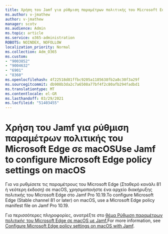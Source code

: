 ```yaml
---
title: Χρήση του Jamf για ρύθμιση παραμέτρων πολιτικής του Microsoft Edge σε macOS
ms.author: v-jmathew
author: v-jmathew
manager: scotv
ms.audience: Admin
ms.topic: article
ms.service: o365-administration
ROBOTS: NOINDEX, NOFOLLOW
localization_priority: Normal
ms.collection: Adm_O365
ms.custom:
- "9003852"
- "9004632"
- "6901"
- "8360"
ms.openlocfilehash: 4f22518d81ffbc9205a1185638fb2a8c30f3a29f
ms.sourcegitcommit: db908b3da2c7a6508a77bf4f2c80afb294fadbd1
ms.translationtype: MT
ms.contentlocale: el-GR
ms.lasthandoff: 03/29/2021
ms.locfileid: "51403455"
---
```

# <a name="use-jamf-to-configure-microsoft-edge-policy-settings-on-macos"></a><span data-ttu-id="e8a27-102">Χρήση του Jamf για ρύθμιση παραμέτρων πολιτικής του Microsoft Edge σε macOS</span><span class="sxs-lookup"><span data-stu-id="e8a27-102">Use Jamf to configure Microsoft Edge policy settings on macOS</span></span>

<span data-ttu-id="e8a27-103">Για να ρυθμίσετε τις παραμέτρους του Microsoft Edge (Σταθερό κανάλι 81 ή νεότερη έκδοση) σε macOS, χρησιμοποιήστε ένα αρχείο διακήρυξης πολιτικής του Microsoft Edge στο Jamf Pro 10.19.</span><span class="sxs-lookup"><span data-stu-id="e8a27-103">To configure Microsoft Edge (Stable channel 81 or later) on macOS, use a Microsoft Edge policy manifest file on Jamf Pro 10.19.</span></span>

<span data-ttu-id="e8a27-104">Για περισσότερες πληροφορίες, ανατρέξτε στο [θέμα Ρύθμιση παραμέτρων πολιτικής του Microsoft Edge σε macOS με Jamf.](https://go.microsoft.com/fwlink/?linkid=2134761)</span><span class="sxs-lookup"><span data-stu-id="e8a27-104">For more information, see [Configure Microsoft Edge policy settings on macOS with Jamf](https://go.microsoft.com/fwlink/?linkid=2134761).</span></span>
